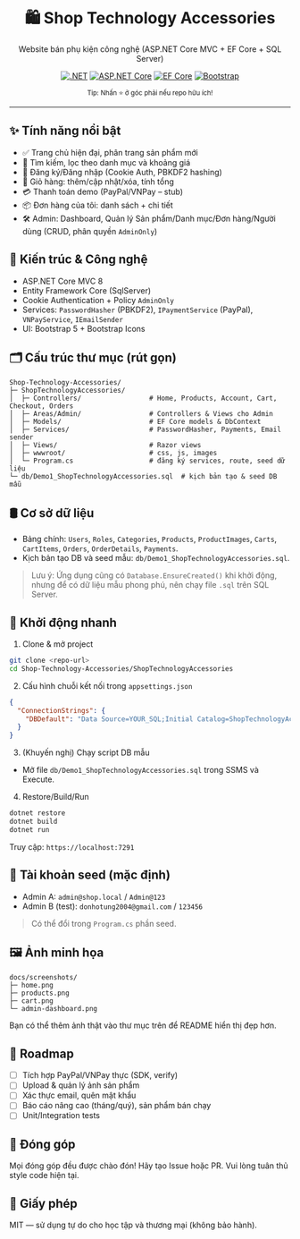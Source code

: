 <div align="center">

<h1>🛍️ Shop Technology Accessories</h1>

Website bán phụ kiện công nghệ (ASP.NET Core MVC + EF Core + SQL Server)

[![.NET](https://img.shields.io/badge/.NET-8.0-512BD4?logo=dotnet&logoColor=white)](https://dotnet.microsoft.com/)
[![ASP.NET Core](https://img.shields.io/badge/ASP.NET_Core-MVC-1f6feb)](https://learn.microsoft.com/aspnet/core)
[![EF Core](https://img.shields.io/badge/EF_Core-SqlServer-2f2f2f)](https://learn.microsoft.com/ef/core)
[![Bootstrap](https://img.shields.io/badge/Bootstrap-5.3-7952b3?logo=bootstrap&logoColor=fff)](https://getbootstrap.com/)

<sub>Tip: Nhấn ⭐ ở góc phải nếu repo hữu ích!</sub>

</div>

---

## ✨ Tính năng nổi bật

- ✅ Trang chủ hiện đại, phân trang sản phẩm mới
- 🔎 Tìm kiếm, lọc theo danh mục và khoảng giá
- 👤 Đăng ký/Đăng nhập (Cookie Auth, PBKDF2 hashing)
- 🛒 Giỏ hàng: thêm/cập nhật/xóa, tính tổng
- 💳 Thanh toán demo (PayPal/VNPay – stub)
- 📦 Đơn hàng của tôi: danh sách + chi tiết
- 🛠️ Admin: Dashboard, Quản lý Sản phẩm/Danh mục/Đơn hàng/Người dùng (CRUD, phân quyền `AdminOnly`)

## 🧱 Kiến trúc & Công nghệ

- ASP.NET Core MVC 8
- Entity Framework Core (SqlServer)
- Cookie Authentication + Policy `AdminOnly`
- Services: `PasswordHasher` (PBKDF2), `IPaymentService` (PayPal), `VNPayService`, `IEmailSender`
- UI: Bootstrap 5 + Bootstrap Icons

## 🗂️ Cấu trúc thư mục (rút gọn)

```
Shop-Technology-Accessories/
├─ ShopTechnologyAccessories/
│  ├─ Controllers/                 # Home, Products, Account, Cart, Checkout, Orders
│  ├─ Areas/Admin/                 # Controllers & Views cho Admin
│  ├─ Models/                      # EF Core models & DbContext
│  ├─ Services/                    # PasswordHasher, Payments, Email sender
│  ├─ Views/                       # Razor views
│  ├─ wwwroot/                     # css, js, images
│  └─ Program.cs                   # đăng ký services, route, seed dữ liệu
└─ db/Demo1_ShopTechnologyAccessories.sql  # kịch bản tạo & seed DB mẫu
```

## 🛢️ Cơ sở dữ liệu

- Bảng chính: `Users`, `Roles`, `Categories`, `Products`, `ProductImages`, `Carts`, `CartItems`, `Orders`, `OrderDetails`, `Payments`.
- Kịch bản tạo DB và seed mẫu: `db/Demo1_ShopTechnologyAccessories.sql`.

> Lưu ý: Ứng dụng cũng có `Database.EnsureCreated()` khi khởi động, nhưng để có dữ liệu mẫu phong phú, nên chạy file `.sql` trên SQL Server.

## 🚀 Khởi động nhanh

1) Clone & mở project

```bash
git clone <repo-url>
cd Shop-Technology-Accessories/ShopTechnologyAccessories
```

2) Cấu hình chuỗi kết nối trong `appsettings.json`

```json
{
  "ConnectionStrings": {
    "DBDefault": "Data Source=YOUR_SQL;Initial Catalog=ShopTechnologyAccessories;User ID=sa;Password=***;Trusted_Connection=True;Trust Server Certificate=True"
  }
}
```

3) (Khuyến nghị) Chạy script DB mẫu

- Mở file `db/Demo1_ShopTechnologyAccessories.sql` trong SSMS và Execute.

4) Restore/Build/Run

```bash
dotnet restore
dotnet build
dotnet run
```

Truy cập: `https://localhost:7291`

## 🔐 Tài khoản seed (mặc định)

- Admin A: `admin@shop.local` / `Admin@123`
- Admin B (test): `donhotung2004@gmail.com` / `123456`

> Có thể đổi trong `Program.cs` phần seed.

## 🖼️ Ảnh minh họa

```
docs/screenshots/
├─ home.png
├─ products.png
├─ cart.png
└─ admin-dashboard.png
```

Bạn có thể thêm ảnh thật vào thư mục trên để README hiển thị đẹp hơn.

## 🧭 Roadmap

- [ ] Tích hợp PayPal/VNPay thực (SDK, verify)
- [ ] Upload & quản lý ảnh sản phẩm
- [ ] Xác thực email, quên mật khẩu
- [ ] Báo cáo nâng cao (tháng/quý), sản phẩm bán chạy
- [ ] Unit/Integration tests

## 🤝 Đóng góp

Mọi đóng góp đều được chào đón! Hãy tạo Issue hoặc PR. Vui lòng tuân thủ style code hiện tại.

## 📄 Giấy phép

MIT — sử dụng tự do cho học tập và thương mại (không bảo hành).
